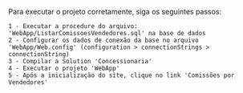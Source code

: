 
Para executar o projeto corretamente, siga os seguintes passos:

	1 - Executar a procedure do arquivo: 'WebApp/ListarComissoesVendedores.sql' na base de dados
	2 - Configurar os dados de conexão da base no arquivo 'WebApp/Web.config' (configuration > connectionStrings > connectionString)
	3 - Compilar a Solution 'Concessionaria'
	4 - Executar o projeto 'WebApp'
	5 - Após a inicialização do site, clique no link 'Comissões por Vendedores'
